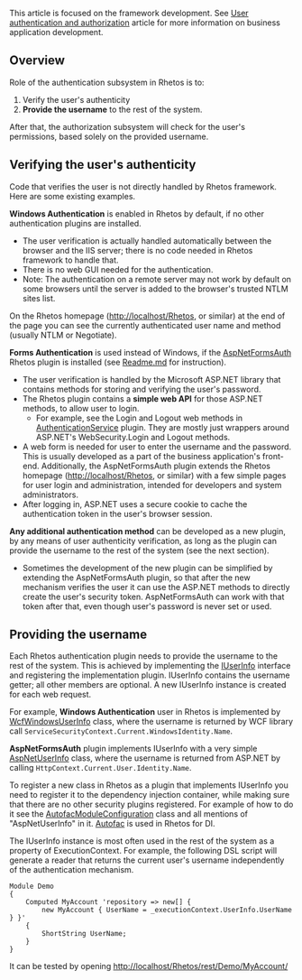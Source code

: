 This article is focused on the framework development.
See [User authentication and authorization](User-authentication-and-authorization) article
for more information on business application development.

## Overview

Role of the authentication subsystem in Rhetos is to:

1. Verify the user's authenticity
2. **Provide the username** to the rest of the system.

After that, the authorization subsystem will check for the user's permissions, based solely on the provided username.

## Verifying the user's authenticity

Code that verifies the user is not directly handled by Rhetos framework. Here are some existing examples.

**Windows Authentication** is enabled in Rhetos by default, if no other authentication plugins are installed.

* The user verification is actually handled automatically between the browser and the IIS server; there is no code needed in Rhetos framework to handle that.
* There is no web GUI needed for the authentication.
* Note: The authentication on a remote server may not work by default on some browsers until the server is added to the browser's trusted NTLM sites list.

On the Rhetos homepage (<http://localhost/Rhetos>, or similar) at the end of the page you can see the currently authenticated user name and method (usually NTLM or Negotiate).

**Forms Authentication** is used instead of Windows, if the [AspNetFormsAuth](https://github.com/Rhetos/AspNetFormsAuth) Rhetos plugin is installed (see [Readme.md](https://github.com/Rhetos/AspNetFormsAuth/blob/master/Readme.md) for instruction).

* The user verification is handled by the Microsoft ASP.NET library that contains methods for storing and verifying the user's password.
* The Rhetos plugin contains a **simple web API** for those ASP.NET methods, to allow user to login.
  * For example, see the Login and Logout web methods in [AuthenticationService](https://github.com/Rhetos/AspNetFormsAuth/blob/master/Plugins/Rhetos.AspNetFormsAuth/AuthenticationService.cs) plugin. They are mostly just wrappers around ASP.NET's WebSecurity.Login and Logout methods.
* A web form is needed for user to enter the username and the password. This is usually developed as a part of the business application's front-end. Additionally, the AspNetFormsAuth plugin extends the Rhetos homepage (<http://localhost/Rhetos>, or similar) with a few simple pages for user login and administration, intended for developers and system administrators.
* After logging in, ASP.NET uses a secure cookie to cache the authentication token in the user's browser session.

**Any additional authentication method** can be developed as a new plugin, by any means of user authenticity verification, as long as the plugin can provide the username to the rest of the system (see the next section).

* Sometimes the development of the new plugin can be simplified by extending the AspNetFormsAuth plugin, so that after the new mechanism verifies the user it can use the ASP.NET methods to directly create the user's security token. AspNetFormsAuth can work with that token after that, even though user's password is never set or used.

## Providing the username

Each Rhetos authentication plugin needs to provide the username to the rest of the system. This is achieved by implementing the [IUserInfo](https://github.com/Rhetos/Rhetos/blob/master/Source/Rhetos.Utilities/IUserInfo.cs) interface and registering the implementation plugin. IUserInfo contains the username getter; all other members are optional. A new IUserInfo instance is created for each web request.

For example, **Windows Authentication** user in Rhetos is implemented by [WcfWindowsUserInfo](https://github.com/Rhetos/Rhetos/blob/master/Source/Rhetos.Security/WcfWindowsUserInfo.cs) class, where the username is returned by WCF library call `ServiceSecurityContext.Current.WindowsIdentity.Name`.

**AspNetFormsAuth** plugin implements IUserInfo with a very simple [AspNetUserInfo](https://github.com/Rhetos/AspNetFormsAuth/blob/master/Plugins/Rhetos.AspNetFormsAuth/AspNetUserInfo.cs) class, where the username is returned from ASP.NET by calling `HttpContext.Current.User.Identity.Name`.

To register a new class in Rhetos as a plugin that implements IUserInfo you need to register it to the dependency injection container, while making sure that there are no other security plugins registered. For example of how to do it see the [AutofacModuleConfiguration](https://github.com/Rhetos/AspNetFormsAuth/blob/master/Plugins/Rhetos.AspNetFormsAuth/AutofacModuleConfiguration.cs) class and all mentions of "AspNetUserInfo" in it. [Autofac](https://autofac.org/) is used in Rhetos for DI.

The IUserInfo instance is most often used in the rest of the system as a property of ExecutionContext. For example, the following DSL script will generate a reader that returns the current user's username independently of the authentication mechanism.

    Module Demo
    {
        Computed MyAccount 'repository => new[] {
            new MyAccount { UserName = _executionContext.UserInfo.UserName } }'
        {
            ShortString UserName;
        }
    }

It can be tested by opening <http://localhost/Rhetos/rest/Demo/MyAccount/>